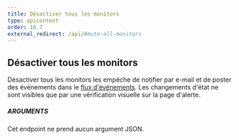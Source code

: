 ```yaml
---
title: Désactiver tous les monitors
type: apicontent
order: 16.7
external_redirect: /api/#mute-all-monitors
---
```


## Désactiver tous les monitors
Désactiver tous les monitors les empêche de notifier par e-mail et de poster des événements dans le [flux d'événements][1]. Les changements d'état ne sont visibles que par une vérification visuelle sur la page d'alerte.

##### ARGUMENTS

Cet endpoint ne prend aucun argument JSON.

[1]: /graphing/event_stream/
